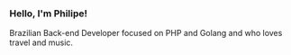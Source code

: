 ### Hello, I'm Philipe!

Brazilian Back-end Developer focused on PHP and Golang and who loves travel and music.
